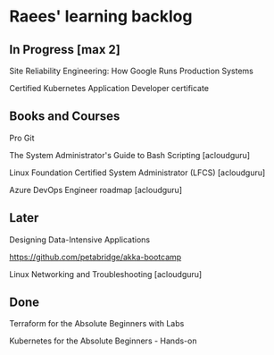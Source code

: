 # Raees' learning backlog

## In Progress [max 2]
Site Reliability Engineering: How Google Runs Production Systems

Certified Kubernetes Application Developer certificate

## Books and Courses
Pro Git

The System Administrator's Guide to Bash Scripting [acloudguru]

Linux Foundation Certified System Administrator (LFCS) [acloudguru]

Azure DevOps Engineer roadmap [acloudguru]

## Later
Designing Data-Intensive Applications

https://github.com/petabridge/akka-bootcamp

Linux Networking and Troubleshooting [acloudguru]

## Done
Terraform for the Absolute Beginners with Labs

Kubernetes for the Absolute Beginners - Hands-on
